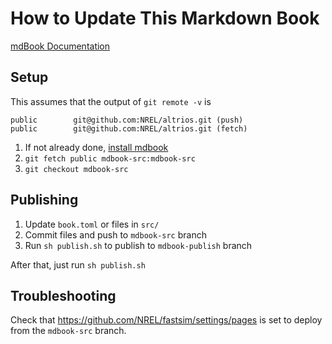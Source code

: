 # How to Update This Markdown Book

[mdBook Documentation](https://rust-lang.github.io/mdBook/)

## Setup
This assumes that the output of `git remote -v` is
```
public        git@github.com:NREL/altrios.git (push)  
public        git@github.com:NREL/altrios.git (fetch)  
```

1. If not already done, [install mdbook](https://rust-lang.github.io/mdBook/guide/installation.html)
1. `git fetch public mdbook-src:mdbook-src`
1. `git checkout mdbook-src`

## Publishing
1. Update `book.toml` or files in `src/`
1. Commit files and push to `mdbook-src` branch
1. Run `sh publish.sh` to publish to `mdbook-publish` branch

After that, just run `sh publish.sh`

## Troubleshooting
Check that https://github.com/NREL/fastsim/settings/pages is set to deploy from the `mdbook-src` branch.  